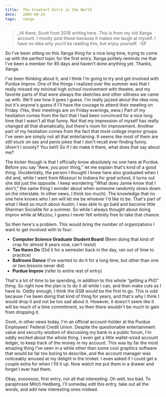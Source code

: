 ```yaml
---
title:  The Greatest Entry in the World
date:   2005-08-24
tags:   xanga
---
```


> _Hi there, Scott from 2018 writing here. This is from my old Xanga account. I mostly post these because it makes me laugh at myself. I have no idea why you’d be reading this, but enjoy yourself. -SP

So I've been sitting on this Xanga thing for a nice long time, trying to come up with the perfect topic for the first entry. Xanga politely reminds me that I've been a member for 85 days and haven't done anything yet. Thanks, Xanga.

I've been thinking about it, and I think I'm going to try and get involved with Purdue Improv. One of the things I realized over the summer was that I really missed my minimal high school involvement with theatre, and my favorite parts of that were always the sketches and other silliness we came up with. We'll see how it goes I guess. I'm really jazzed about the idea now, but it's anyone's guess if I'll have the courage to attend their meeting on Friday. (Yes, their meetings are on Friday evenings, eww.) Part of my hesitation comes from the fact that I had been convinced for a nice long time that I wasn't all that funny. Not that my impression of myself has really changed all that dramatically, but there's room for improvement. Another part of my hesitation comes from the fact that most college improv groups I've seen are simply not all that entertaining. It seems like most of them are still stuck on sex and penis jokes that I don't recall ever finding funny. (Aren't I snooty? You bet!) So if I do make it there, what does that say about me? 

The kicker though is that I officially know absolutely no one here at Purdue. Before you say "Aww, you poor thing," let me explain that's kind of a good thing. (Incidentally, the person I thought I knew here also graduated when I did and, while I went from Missouri to Indiana for grad school, it turns out she did just the opposite. I keep wondering "What does Jamie know that I don't," the same thing I wonder about when someone randomly slows down on the interstate. In other news, I think too much). The knowledge that no one here knows who I am will let me be whoever I'd like to be. That's part of what I liked so much about Austin; I was able to go bald and become little Sherman Socialite for a summer. So while I always thought about doing improv while at Mizzou, I guess I never felt entirely free to take that chance.

So then here's a problem. This would bring the number of organizations I want to get involved with to four:

* **Computer Science Graduate Student Board** (Been doing that kind of crap for almost 8 years now, can't resist)
* **Tae Kwon Do** (Did it for a semester back in the day, ran out of time to practice)
* **Ballroom Dance** (I've wanted to do it for a long time, but other than one or two lessons never did)
* **Purdue Improv** (refer to entire rest of entry)

That's a lot of time to be spending, in addition to this whole “getting a PhD” thing. So right now the plan is to do it all while I can, and then make cuts as I have to. Oddly enough, I think the GSB would be the first to go. This is odd because I've been doing that kind of thing for years, and that's why I think I would drop it and not be too sad about it. However, it doesn't seem like it will be much of a time commitment, so then there wouldn't be much to gain from dropping it.

Oooh, in other news today, I'm an official account-holder at the Purdue Employees' Federal Credit Union. Despite the questionable entertainment value and security wisdom of discussing my bank in a public forum, I'm oddly excited about the whole thing. I even get a little wallet-sized account ledger, to keep track of the money in my account. This was by far the most amazing thing I've seen in a while other than some cool graphics software that would be far too boring to describe, and the account manager was noticeably amused at my delight in the trinket. I even asked if I could get a couple extra for when I fill it up. Now watch me put them in a drawer and forget I ever had them.

Okay, sooooooo, first entry, not all that interesting. Oh well, too bad. To paraphrase Mitch Hedberg, I'll someday edit this entry, take out all the words, and add new interesting ones instead.